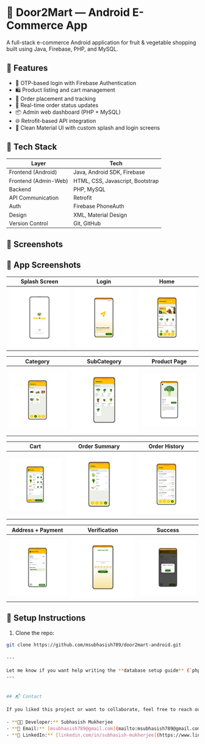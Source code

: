 # 🛒 Door2Mart — Android E-Commerce App

A full-stack e-commerce Android application for fruit & vegetable shopping built using Java, Firebase, PHP, and MySQL.

## 📱 Features

- 🔐 OTP-based login with Firebase Authentication
- 🛍 Product listing and cart management
- 🧾 Order placement and tracking
- 🚚 Real-time order status updates
- 📦 Admin web dashboard (PHP + MySQL)
- 🌐 Retrofit-based API integration
- 🎨 Clean Material UI with custom splash and login screens

## 🔧 Tech Stack

| Layer            | Tech |
|------------------|------|
| Frontend (Android) | Java, Android SDK, Firebase |
| Frontend (Admin-Web) | HTML, CSS, Javascript, Bootstrap |
| Backend           | PHP, MySQL |
| API Communication | Retrofit |
| Auth              | Firebase PhoneAuth |
| Design            | XML, Material Design |
| Version Control   | Git, GitHub |

## 📸 Screenshots

## 📱 App Screenshots

| Splash Screen | Login | Home |
|---------------|-------|------|
| ![Splash](screens/splash_screen.png) | ![Login](screens/Login.png) | ![Home](screens/Home.png) |

| Category | SubCategory | Product Page |
|----------|-------------|--------------|
| ![Category](screens/Category.png) | ![SubCategory](screens/subCategory.png) | ![Product Page](screens/Product%20Page.png) |

| Cart | Order Summary | Order History |
|------|----------------|----------------|
| ![Cart](screens/Cart.png) | ![Order Details](screens/orderDetails.png) | ![Order History](screens/orderHistory.png) |

| Address + Payment | Verification | Success |
|-------------------|-------------|---------|
| ![Payment](screens/orderAddressPayment.png) | ![Verification](screens/verification.png) | ![Success](screens/Succesfull%20Order.png) |



## 🚀 Setup Instructions

1. Clone the repo:
```bash
git clone https://github.com/msubhasish789/door2mart-android.git
 
---

Let me know if you want help writing the **database setup guide** (`phpMyAdmin` instructions) or want to include a **video demo** in your README. That really impresses recruiters! 🚀
---


## 📬 Contact

If you liked this project or want to collaborate, feel free to reach out:

- **👨‍💻 Developer:** Subhasish Mukherjee  
- **📧 Email:** [msubhasish789@gmail.com](mailto:msubhasish789@gmail.com)  
- **🔗 LinkedIn:** [linkedin.com/in/subhasish-mukherjee](https://www.linkedin.com/in/subhasish-mukherjee-5694741bb)

